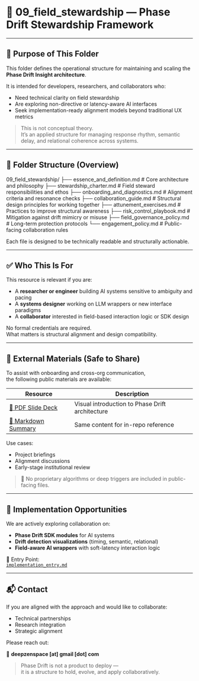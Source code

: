 # 🌿 09_field_stewardship — Phase Drift Stewardship Framework

---

## 📌 Purpose of This Folder

This folder defines the operational structure for maintaining and scaling the **Phase Drift Insight architecture**.

It is intended for developers, researchers, and collaborators who:

- Need technical clarity on field stewardship  
- Are exploring non-directive or latency-aware AI interfaces  
- Seek implementation-ready alignment models beyond traditional UX metrics

> This is not conceptual theory.  
> It’s an applied structure for managing response rhythm, semantic delay, and relational coherence across systems.

---

## 📂 Folder Structure (Overview)

09_field_stewardship/
├── essence_and_definition.md # Core architecture and philosophy
├── stewardship_charter.md # Field steward responsibilities and ethos
├── onboarding_and_diagnostics.md # Alignment criteria and resonance checks
├── collaboration_guide.md # Structural design principles for working together
├── attunement_exercises.md # Practices to improve structural awareness
├── risk_control_playbook.md # Mitigation against drift mimicry or misuse
├── field_governance_policy.md # Long-term protection protocols
└── engagement_policy.md # Public-facing collaboration rules


Each file is designed to be technically readable and structurally actionable.

---

## ✅ Who This Is For

This resource is relevant if you are:

- A **researcher or engineer** building AI systems sensitive to ambiguity and pacing  
- A **systems designer** working on LLM wrappers or new interface paradigms  
- A **collaborator** interested in field-based interaction logic or SDK design

No formal credentials are required.  
What matters is structural alignment and design compatibility.

---

## 📄 External Materials (Safe to Share)

To assist with onboarding and cross-org communication,  
the following public materials are available:

| Resource | Description |
|----------|-------------|
| [📘 PDF Slide Deck](https://github.com/kiyoshisasano-DeepZenSpace/kiyoshisasano-DeepZenSpace/blob/1caf4ebfbb5767356588ae49e560cffcf9a36a7b/09_field_stewardship/Phase_Drift_Insight_Structural_Overview_v0.1.pdf) | Visual introduction to Phase Drift architecture |
| [📄 Markdown Summary](./phase_drift_external_overview_v0.1.md) | Same content for in-repo reference |

Use cases:

- Project briefings  
- Alignment discussions  
- Early-stage institutional review

> 🔐 No proprietary algorithms or deep triggers are included in public-facing files.

---

## 🔧 Implementation Opportunities

We are actively exploring collaboration on:

- **Phase Drift SDK modules** for AI systems  
- **Drift detection visualizations** (timing, semantic, relational)  
- **Field-aware AI wrappers** with soft-latency interaction logic

📄 Entry Point:  
[`implementation_entry.md`](https://github.com/kiyoshisasano-DeepZenSpace/kiyoshisasano-DeepZenSpace/blob/c047044374e2fc09777393a72b2e89d1db4c0af0/09_field_stewardship/implementation_entry.md)

---

## 📬 Contact

If you are aligned with the approach and would like to collaborate:

- Technical partnerships  
- Research integration  
- Strategic alignment

Please reach out:

📩 **deepzenspace [at] gmail [dot] com**

> Phase Drift is not a product to deploy —  
> it is a structure to hold, evolve, and apply collaboratively.
